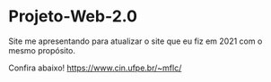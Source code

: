 # Projeto-Web-2.0
Site me apresentando para atualizar o site que eu fiz em 2021 com o mesmo propósito.

Confira abaixo!
https://www.cin.ufpe.br/~mflc/
